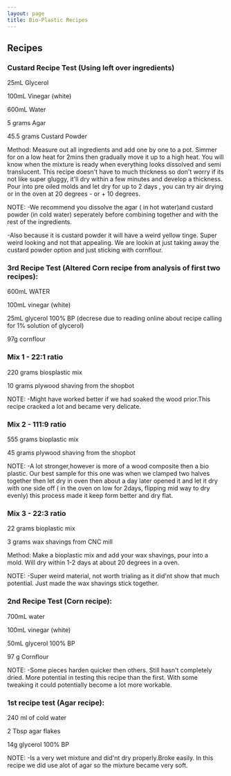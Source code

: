 ```yaml
---
layout: page
title: Bio-Plastic Recipes
---
```

## Recipes


### Custard Recipe Test (Using left over ingredients)

25mL Glycerol

100mL Vinegar (white)

600mL Water

5 grams Agar

45.5 grams Custard Powder

Method: Measure out all ingredients and add one by one to a pot. Simmer for on a low heat for 2mins then gradually move it up to a high heat. You will know when the mixture is ready when everything looks dissolved and semi translucent. This recipe doesn't have to much thickness so don't worry if its not like super gluggy, it'll dry within a few minutes and develop a thickness. Pour into pre oiled molds and let dry for up to 2 days , you can try air drying or in the oven at 20 degrees - or + 10 degrees.

NOTE: 
-We recommend you dissolve the agar ( in hot water)and custard powder (in cold water) seperately before combining together and with the rest of the ingredients.

-Also because it is custard powder it will have a weird yellow tinge. Super weird looking and not that appealing. We are lookin at just taking away the custard powder option and just sticking with cornflour.

### 3rd Recipe Test (Altered Corn recipe from analysis of first two recipes):

600mL WATER

100mL vinegar (white)

25mL glycerol 100% BP (decrese due to reading online about recipe calling for 1% solution of glycerol)

97g cornflour



### Mix 1 - 22:1 ratio

220 grams biosplastic mix

10 grams plywood shaving from the shopbot

NOTE:
-Might have worked better if we had soaked the wood prior.This recipe cracked a lot and became very delicate.

### Mix 2 - 111:9 ratio

555 grams bioplastic mix

45 grams plywood shaving from the shopbot

NOTE:
-A lot stronger,however is more of a wood composite then a bio plastic. Our best sample for this one was when we clamped two halves together then let dry in oven then about a day later opened it and let it dry with one side off ( in the oven on low for 2days, flipping mid way to dry evenly) this process made it keep form better and dry flat.

### Mix 3 - 22:3 ratio

22 grams bioplastic mix

3 grams wax shavings from CNC mill

Method: Make a bioplastic mix and add your wax shavings, pour into a mold. Will dry within 1-2 days at about 20 degrees in a oven.

NOTE:
-Super weird material, not worth trialing as it did'nt show that much potential. Just made the wax shavings stick together.

### 2nd Recipe Test (Corn recipe):

700mL water

100mL vinegar (white)

50mL glycerol 100% BP

97 g Cornflour

NOTE: 
-Some pieces harden quicker then others. Still hasn't completely dried. More potential in testing this recipe than the first. With some tweaking it could potentially become a lot more workable.

### 1st recipe test (Agar recipe):

240 ml of cold water

2 Tbsp agar flakes

14g glycerol 100% BP

NOTE: 
-Is a very wet mixture and did'nt dry properly.Broke easily. In this recipe we did use alot of agar so the mixture became very soft.


